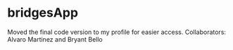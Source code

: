 # bridgesApp

Moved the final code version to my profile for easier access. Collaborators: Alvaro Martinez and Bryant Bello
